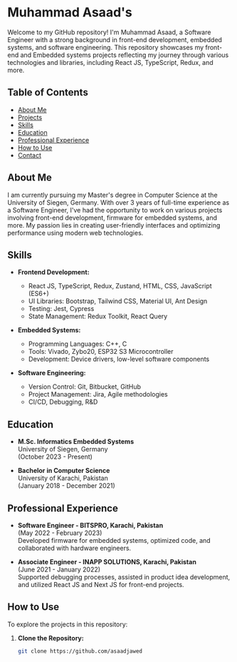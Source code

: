# Muhammad Asaad's

Welcome to my GitHub repository! I'm Muhammad Asaad, a Software Engineer with a strong background in front-end development, embedded systems, and software engineering. This repository showcases my front-end and Embedded systems projects reflecting my journey through various technologies and libraries, including React JS, TypeScript, Redux, and more.

## Table of Contents

- [About Me](#about-me)
- [Projects](#projects)
- [Skills](#skills)
- [Education](#education)
- [Professional Experience](#professional-experience)
- [How to Use](#how-to-use)
- [Contact](#contact)

## About Me

I am currently pursuing my Master's degree in Computer Science at the University of Siegen, Germany. With over 3 years of full-time experience as a Software Engineer, I've had the opportunity to work on various projects involving front-end development, firmware for embedded systems, and more. My passion lies in creating user-friendly interfaces and optimizing performance using modern web technologies.

## Skills

- **Frontend Development:**
  - React JS, TypeScript, Redux, Zustand, HTML, CSS, JavaScript (ES6+)
  - UI Libraries: Bootstrap, Tailwind CSS, Material UI, Ant Design
  - Testing: Jest, Cypress
  - State Management: Redux Toolkit, React Query

- **Embedded Systems:**
  - Programming Languages: C++, C
  - Tools: Vivado, Zybo20, ESP32 S3 Microcontroller
  - Development: Device drivers, low-level software components

- **Software Engineering:**
  - Version Control: Git, Bitbucket, GitHub
  - Project Management: Jira, Agile methodologies
  - CI/CD, Debugging, R&D

## Education

- **M.Sc. Informatics Embedded Systems**  
  University of Siegen, Germany  
  (October 2023 - Present)

- **Bachelor in Computer Science**  
  University of Karachi, Pakistan  
  (January 2018 - December 2021)

## Professional Experience

- **Software Engineer - BITSPRO, Karachi, Pakistan**  
  (May 2022 - February 2023)  
  Developed firmware for embedded systems, optimized code, and collaborated with hardware engineers.

- **Associate Engineer - INAPP SOLUTIONS, Karachi, Pakistan**  
  (June 2021 - January 2022)  
  Supported debugging processes, assisted in product idea development, and utilized React JS and Next JS for front-end projects.

## How to Use

To explore the projects in this repository:

1. **Clone the Repository:**  
   ```bash
   git clone https://github.com/asaadjawed
